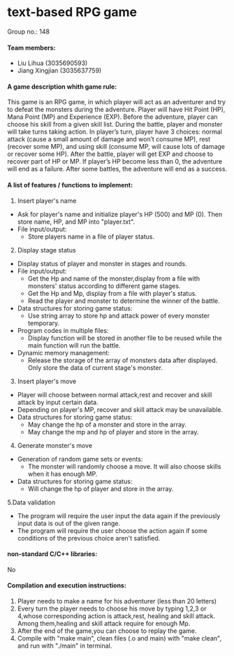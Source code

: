 # text-based RPG game

Group no.: 148

#### Team members:
- Liu Lihua (3035690593)
- Jiang Xingjian (3035637759)

#### A game description whith game rule:
This game is an RPG game, in which player will act as an adventurer and try to defeat the monsters during the adventure. 
Player will have Hit Point (HP), Mana Point (MP) and Experience (EXP). Before the adventure, player can choose his skill from a given skill list. During the battle, player and monster will take turns taking action. In player’s turn, player have 3 choices: normal attack (cause a small amount of damage and won’t consume MP), rest (recover some MP), and using skill (consume MP, will cause lots of damage or recover some HP). After the battle, player will get EXP and choose to recover part of HP or MP. If player’s HP become less than 0, the adventure will end as a failure. After some battles, the adventure will end as a success.

#### A list of features / functions to implement:

1. Insert player's name
  - Ask for player's name and initialize player's HP (500) and MP (0). Then store name, HP, and MP into "player.txt".
- File input/output:
  - Store players name in a file of player status. 

2. Display stage status
  - Display status of player and monster in stages and rounds.
- File input/output:
  - Get the Hp and name of the monster,display from a file with monsters' status according to different game stages.
  - Get the Hp and Mp, display from a file with player's status.
  - Read the player and monster to determine the winner of the battle.
- Data structures for storing game status:
  - Use string array to store hp and attack power of every monster temporary.
- Program codes in multiple files:
  - Display function will be stored in another file to be reused while the main function will run the battle. 
- Dynamic memory management:
  - Release the storage of the array of monsters data after displayed. Only store the data of current stage's monster. 

3. Insert player's move
  - Player will choose between normal attack,rest and recover and skill attack by input certain data. 
  - Depending on player's MP, recover and skill attack may be unavailable.
- Data structures for storing game status:
  - May change the hp of a monster and store in the array. 
  - May change the mp and hp of player and store in the array. 

4. Generate monster's move
- Generation of random game sets or events:
  - The monster will randomly choose a move. It will also choose skills when it has enough MP.
- Data structures for storing game status:
  - Will change the hp of player and store in the array. 
  
5.Data validation
- The program will require the user input the data again if the previously input data is out of the given range.
- The program will require the user choose the action again if some conditions of the previous choice aren't satisfied.

#### non-standard C/C++ libraries: 
No
#### Compilation and execution instructions:
1. Player needs to make a name for his adventurer (less than 20 letters)
2. Every turn the player needs to choose his move by typing 1,2,3 or 4,whose corresponding action is attack,rest, healing and skill attack.
Among them,healing and skill attack require for enough Mp.
3. After the end of the game,you can choose to replay the game.
4. Compile with "make main", clean files (.o and main) with "make clean", and run with "./main" in terminal.
